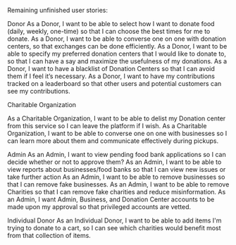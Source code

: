 Remaining unfinished user stories:

Donor
As a Donor, I want to be able to select how I want to donate food (daily, weekly, one-time) so that I can choose the best times for me to donate.
As a Donor, I want to be able to converse one on one with donation centers, so that exchanges can be done efficiently.
As a Donor, I want to be able to specify my preferred donation centers that I would like to donate to, so that I can have a say and maximize the usefulness of my donations.
As a Donor, I want to have a blacklist of Donation Centers so that I can avoid them if I feel it’s necessary.
As a Donor, I want to have my contributions tracked on a leaderboard so that other users and potential customers can see my contributions.

Charitable Organization

As a Charitable Organization, I want to be able to delist my Donation center from this service so I can leave the platform if I wish.
As a Charitable Organization, I want to be able to converse one on one with businesses so I can learn more about them and communicate effectively during pickups.

Admin
As an Admin, I want to view pending food bank applications so I can decide whether or not to approve them?
As an Admin, I want to be able to view reports about businesses/food banks so that I can view new issues or take further action
As an Admin, I want to be able to remove businesses so that I can remove fake businesses.
As an Admin, I want to be able to remove Charities so that I can remove fake charities and reduce misinformation.
As an Admin, I want Admin, Business, and Donation Center accounts to be made upon my approval so that privileged accounts are vetted.

Individual Donor
As an Individual Donor, I want to be able to add items I'm trying to donate to a cart, so I can see which charities would benefit most from that collection of items.
